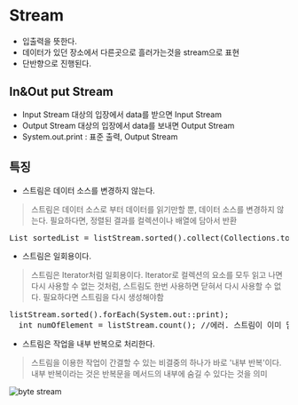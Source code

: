 Stream
=========
+ 입출력을 뜻한다.
+ 데이터가 있던 장소에서 다른곳으로 흘러가는것을 stream으로 표현
+ 단반향으로 진행된다.


In&Out put Stream
-------------
+ Input Stream 대상의 입장에서 data를 받으면 Input Stream
+ Output Stream 대상의 입장에서 data를 보내면 Output Stream
+ System.out.print : 표준 출력, Output Stream


특징
---------
+ 스트림은 데이터 소스를 변경하지 않는다.
> 스트림은 데이터 소스로 부터 데이터를 읽기만할 뿐, 데이터 소스를 변경하지 않는다. 필요하다면, 정렬된 결과를 컬렉션이나 배열에 담아서 반환
 <pre>List<String> sortedList = listStream.sorted().collect(Collections.toList());</pre>

+ 스트림은 일회용이다.
> 스트림은 Iterator처럼 일회용이다. Iterator로 컬렉션의 요소를 모두 읽고 나면 다시 사용할 수 없는 것처럼, 스트림도 한번 사용하면 닫혀서 다시 사용할   수 없다. 필요하다면 스트림을 다시 생성해야함
  <pre>listStream.sorted().forEach(System.out::print);
  int numOfElement = listStream.count(); //에러. 스트림이 이미 닫힘</pre>

+ 스트림은 작업을 내부 반복으로 처리한다.
> 스트림을 이용한 작업이 간결할 수 있는 비결중의 하나가 바로 '내부 반복'이다. 내부 반복이라는 것은 반복문을 메서드의 내부에 숨길 수 있다는 것을 의미


![byte stream](https://t1.daumcdn.net/cfile/tistory/99DEDB385AA5299E0F)
